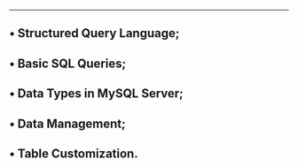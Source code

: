 ----------------------------------------------------------
• Structured Query Language;
-----------------------------------------------------
• Basic SQL Queries;
-------------------------------------------------
• Data Types in MySQL Server;
---------------------------------------------
• Data Management;
-----------------------------------------
• Table Customization.
-------------------------------------------
